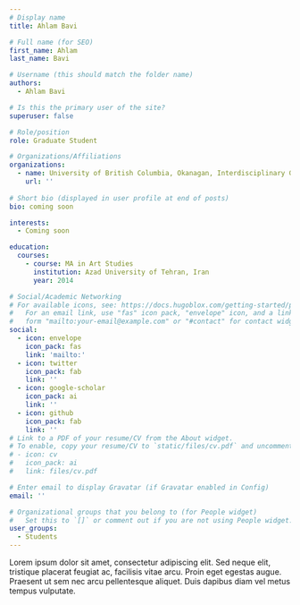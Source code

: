 ```yaml
---
# Display name
title: Ahlam Bavi

# Full name (for SEO)
first_name: Ahlam
last_name: Bavi

# Username (this should match the folder name)
authors:
  - Ahlam Bavi

# Is this the primary user of the site?
superuser: false

# Role/position
role: Graduate Student

# Organizations/Affiliations
organizations:
  - name: University of British Columbia, Okanagan, Interdisciplinary Graduate Studies, Digital Arts and Humanities
    url: ''
    
# Short bio (displayed in user profile at end of posts)
bio: coming soon

interests:
  - Coming soon

education:
  courses:
    - course: MA in Art Studies
      institution: Azad University of Tehran, Iran
      year: 2014

# Social/Academic Networking
# For available icons, see: https://docs.hugoblox.com/getting-started/page-builder/#icons
#   For an email link, use "fas" icon pack, "envelope" icon, and a link in the
#   form "mailto:your-email@example.com" or "#contact" for contact widget.
social:
  - icon: envelope
    icon_pack: fas
    link: 'mailto:'
  - icon: twitter
    icon_pack: fab
    link: ''
  - icon: google-scholar
    icon_pack: ai
    link: ''
  - icon: github
    icon_pack: fab
    link: ''
# Link to a PDF of your resume/CV from the About widget.
# To enable, copy your resume/CV to `static/files/cv.pdf` and uncomment the lines below.
# - icon: cv
#   icon_pack: ai
#   link: files/cv.pdf

# Enter email to display Gravatar (if Gravatar enabled in Config)
email: ''

# Organizational groups that you belong to (for People widget)
#   Set this to `[]` or comment out if you are not using People widget.
user_groups:
  - Students
---
```


Lorem ipsum dolor sit amet, consectetur adipiscing elit. Sed neque elit, tristique placerat feugiat ac, facilisis vitae arcu. Proin eget egestas augue. Praesent ut sem nec arcu pellentesque aliquet. Duis dapibus diam vel metus tempus vulputate.